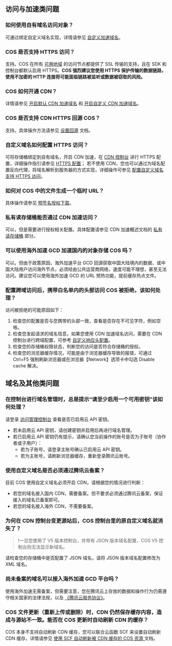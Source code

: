 ## 访问与加速类问题

### 如何使用自有域名访问对象？

可通过绑定自定义域名实现，详情请参见 [自定义加速域名](https://cloud.tencent.com/document/product/436/36637)。

### COS 是否支持 HTTPS 访问？

支持。COS 在所有 [可用地域](https://cloud.tencent.com/document/product/436/6224) 的访问节点都提供了 SSL 传输的支持，且在 SDK 和控制台都默认启用 HTTPS。**COS 强烈建议您使用 HTTPS 保护传输的数据链路，使用不加密的 HTTP 连接将可能面临链路被监听或数据被窃取的风险。**

### COS 如何开通 CDN？

详情请参见 [开启默认 CDN 加速域名](https://cloud.tencent.com/document/product/436/36636) 和 [开启自定义 CDN 加速域名](https://cloud.tencent.com/document/product/436/36637)。

### COS 是否支持 CDN HTTPS 回源 COS？

支持。具体操作方法请参见 [设置回源](https://cloud.tencent.com/document/product/436/13310) 文档。

### 自定义域名如何配置 HTTPS 访问？

可将存储桶绑定到自有域名，开启 CDN 加速，在 [CDN 控制台](https://console.cloud.tencent.com/cdn) 进行 HTTPS 配置，详细操作指引请参见 [HTTPS 配置](https://cloud.tencent.com/document/product/228/41687)；
若不使用 CDN，您也可以通过为域名配置反向代理，将域名解析到服务器的方式实现，详细操作可参见 [配置自定义域名支持 HTTPS 访问](https://cloud.tencent.com/document/product/436/11142)。

### 如何对 COS 中的文件生成一个临时 URL？

具体操作请参见 [预签名授权下载](https://cloud.tencent.com/document/product/436/14116)。

### 私有读存储桶能否通过 CDN 加速访问？

可以，但是需要进行授权相关配置。具体配置请参见 CDN 加速概述文档的 [私有读存储桶](https://cloud.tencent.com/document/product/436/18669#.E7.A7.81.E6.9C.89.E8.AF.BB.E5.AD.98.E5.82.A8.E6.A1.B6) 部分。

### 可以使用海外加速 GCD 加速国内的对象存储 COS 吗？

可以。但由于政策原因，海外加速平台 GCD 回源获取中国大陆境内的数据、或中国大陆用户访问海外节点，必须经由公共运营商网络，速度可能不理想，甚至无法访问。建议您可以使用海外加速 GCD 的 URL 预热功能，提前缓存热点文件。


### 配置跨域访问后，携带白名单内的头部访问 COS 被拒绝，该如何处理？

访问被拒绝的可能原因如下：
1. 检查您的配置是否与您携带的头部一致，查看是否存在不可见字符，例如空格。
2. 检查您发起请求的域名信息，如果您使用 CDN 加速域名访问，需要在 CDN 控制台进行跨域配置，可参考 [自定义响应头配置](https://cloud.tencent.com/document/product/228/41737)。
3. 检查您的存储桶权限状态，判断您的访问是否符合存储桶的授权。
4. 检查您的浏览器缓存情况，可能是由于浏览器缓存导致的报错，可通过 Ctrl+F5 强制刷新浏览器或在浏览器【Network】选项卡中勾选 Disable cache 解决。


## 域名及其他类问题


### 在控制台进行域名管理时，总是提示“请至少启用一个可用密钥”该如何处理？

请登录 [访问管理控制台](https://console.cloud.tencent.com/cam/capi) 查看是否已启用云 API 密钥。

- 若未启用云 API 密钥，请创建密钥并启用后再进行域名管理。
- 若已启用云 API 密钥仍有提示，请确认您当前操作的账号是否为子账号（协作者或子用户）：
  - 若为子账号，请登录主账号确认已启用云 API 密钥。
  - 若为主账号，请刷新浏览器缓存，重新登录腾讯云账号。

### 使用自定义域名是否必须通过腾讯云备案？
目前 COS 使用自定义域名必须开启 CDN，请根据您的情况进行判断：

- 若您的域名接入国内 CDN，需要备案。但不要求必须通过腾讯云备案，保证接入的域名已备案即可。
- 若您的域名接入海外 CDN，不需要备案。

### 为何在 CDN 控制台变更源站后，COS 控制台里的原自定义域名就消失了？

>!一旦您使用了 V5 版本控制台，并带有 JSON 版本域名配置，COS  V5 控制台则无法显示新域名。

请检查您的存储桶中是否配置了 JSON 域名，请将 JSON 版本域名配置修改为 XML 域名。

<a id="gcd"></a>
### 尚未备案的域名可以接入海外加速 GCD 平台吗？

使用海外加速无需备案，但需要注意，您在腾讯云上存放的数据和操作行为仍需遵守相关国家的法律法规，以及 [《腾讯云服务协议》](https://cloud.tencent.com/document/product/301/1967)。

### COS 文件更新（重新上传或删除）时，CDN 仍然保存缓存内容，造成与源站不一致。能否在 COS 更新时自动刷新 CDN 的缓存？

COS 本身不支持自动刷新 CDN 缓存，您可以联合云函数 SCF 来设置自动刷新 CDN 缓存，详情请参见 [使用 SCF 自动刷新被 CDN 缓存的 COS 资源 ](https://cloud.tencent.com/document/product/436/30434) 文档。
